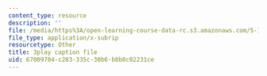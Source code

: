 ```yaml
---
content_type: resource
description: ''
file: /media/https%3A/open-learning-course-data-rc.s3.amazonaws.com/5-112-principles-of-chemical-science-fall-2005/67009704c283335c30b6b8b8c02231ce_hjFnG8m6mCc.srt
file_type: application/x-subrip
resourcetype: Other
title: 3play caption file
uid: 67009704-c283-335c-30b6-b8b8c02231ce
---
```

